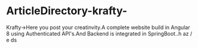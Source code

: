 # ArticleDirectory-krafty-
Krafty->Here you post your creatinvity.A complete website build in Angular 8 using Authenticated API's.And Backend is integrated in 
SpringBoot..h
az
/
e
ds
